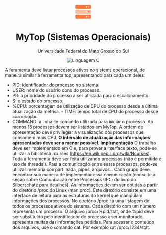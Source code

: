 <div align = "center">
<img src="Assets/logo.png" width="10%" />
</div>

# <div align = "center"> MyTop (Sistemas Operacionais) </div>
<p align="center"> Universidade Federal do Mato Grosso do Sul </p>
<p></p>

<p align="center">
<img src="https://img.shields.io/badge/Linguagem-C-orange.svg" alt="Linguagem C"/>
</p>

A feramenta deve listar processos ativos no sistema operacional, de maneira similar à ferramenta top, apresentando para cada um deles:
* PID: identificador do processo no sistema.
* USER: nome do usuário dono do processo.
* PR: a prioridade do processo a ser utilizada para o escalonamento.
* S: o estado do processo.
* %CPU: porcentagem de utilização de CPU do processo desde a última atualização da métrica. - TIME: tempo total de CPU do processo desde sua criação.
* COMMAND: a linha de comando utilizada para iniciar o processo.
Ao menos 15 processos devem ser listados em MyTop. A ordem de apresentação deve privilegiar a visualização dos processos que consomem mais CPU. **O intervalo de atualização das informações apresentadas deve ser o menor possível**.
**Implementação**
O trabalho deve ser implementado em C e, para prover a interface texto, pode-se utilizar a biblioteca ncurses (https://en.wikipedia.org/wiki/Ncurses).
Toda a ferramenta deve ser feita utilizando processos (não é permitido o uso de threads!). Para a comunicação entre esses processos, pode-se utilizar memória compartilhada, pipes, arquivos... Cada grupo deve encontrar sua maneira de implementar essa comunicação (consulte a seção sobre Comunicação entre Processos (IPC) do livro do Silberschatz para detalhes).
As informações devem ser obtidas a partir do diretório /proc do Linux (man proc). Este diretório consiste em uma interface de leitura para as estruturas do kernel que manipulam informações dos processos. No diretório /proc há uma listagem de todos os processos ativos do sistema. Cada diretório com um número representa um processo.
O arquivo /proc/%pid/stat, onde %pid deve ser substituído pelo identificador do processo a ser monitorado, apresenta muitas das informações pedidas. Para acessar o conteúdo dos arquivos, use o comando cat. Por exemplo cat /proc/1234/stat.
